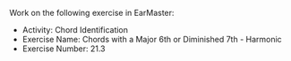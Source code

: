 Work on the following exercise in EarMaster:
- Activity: Chord Identification
- Exercise Name: Chords with a Major 6th or Diminished 7th - Harmonic
- Exercise Number: 21.3
